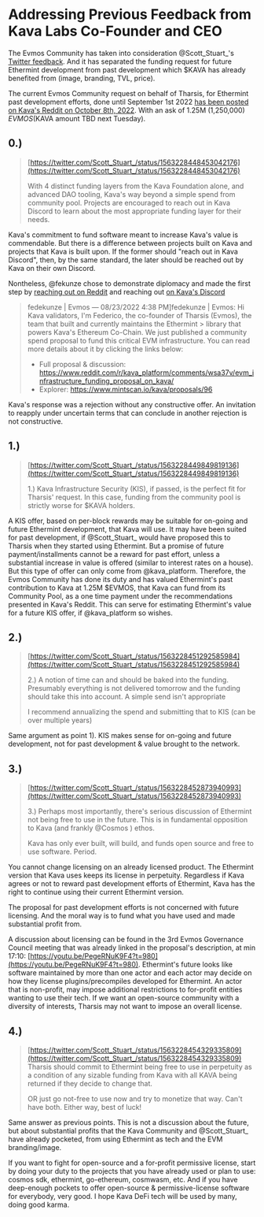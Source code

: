 # Addressing Previous Feedback from Kava Labs Co-Founder and CEO

The Evmos Community has taken into consideration @Scott_Stuart_'s [Twitter feedback](https://twitter.com/Scott_Stuart_/status/1563228443436728321). And it has separated the funding request for future Ethermint development from past development which $KAVA has already benefited from (image, branding, TVL, price).

The current Evmos Community request on behalf of Tharsis, for Ethermint past development efforts, done until September 1st 2022 [has been posted on Kava's Reddit on October 8th, 2022](https://www.reddit.com/r/kava_platform/comments/xyxr1o/prevotelast_version_ethermint_funding_proposal/). With an ask of 1.25M (1,250,000) $EVMOS ($KAVA amount TBD next Tuesday).

## 0.)
> [https://twitter.com/Scott_Stuart_/status/1563228448453042176](https://twitter.com/Scott_Stuart_/status/1563228448453042176)
>
> With 4 distinct funding layers from the Kava Foundation alone, and advanced DAO tooling, Kava's way beyond a simple spend from community pool. 
> Projects are encouraged to reach out in Kava Discord to learn about the most appropriate funding layer for their needs.

Kava's commitment to fund software meant to increase Kava's value is commendable. But there is a difference between projects built on Kava and projects that Kava is built upon. If the former should "reach out in Kava Discord", then, by the same standard, the later should be reached out by Kava on their own Discord.

Nontheless, @fekunze chose to demonstrate diplomacy and made the first step by [reaching out on Reddit](https://www.reddit.com/r/kava_platform/comments/wsa37v/evm_infrastructure_funding_proposal_on_kava/) and reaching out [on Kava's Discord](https://discord.com/channels/704389840614981673/704390145373372526/1011630510369427597) 

> fedekunze | Evmos — 08/23/2022
> 4:38 PM]fedekunze | Evmos: Hi Kava validators, I'm Federico, the co-founder of Tharsis (Evmos), the team that built and currently maintains the Ethermint > library that powers Kava's Ethereum Co-Chain. We just published a community spend proposal to fund this critical EVM infrastructure. You can read more details about it by clicking the links below:
> - Full proposal & discussion: https://www.reddit.com/r/kava_platform/comments/wsa37v/evm_infrastructure_funding_proposal_on_kava/
> - Explorer: https://www.mintscan.io/kava/proposals/96

Kava's response was a rejection without any constructive offer. An invitation to reapply under uncertain terms that can conclude in another rejection is not constructive.

## 1.)
> [https://twitter.com/Scott_Stuart_/status/1563228449849819136](https://twitter.com/Scott_Stuart_/status/1563228449849819136)
>
> 1.) Kava Infrastructure Security (KIS), if passed, is the perfect fit for Tharsis' request. In this case, funding from the community pool is strictly worse for $KAVA holders.

A KIS offer, based on per-block rewards may be suitable for on-going and future Ethermint development, that Kava will use. It may have been suited for past development, if @Scott_Stuart_ would have proposed this to Tharsis when they started using Ethermint. But a promise of future payment/installments cannot be a reward for past effort, unless a substantial increase in value is offered (similar to interest rates on a house). But this type of offer can only come from @kava_platform.
Therefore, the Evmos Community has done its duty and has valued Ethermint's past contribution to Kava at 1.25M $EVMOS, that Kava can fund from its Community Pool, as a one time payment under the recommendations presented in Kava's Reddit. This can serve for estimating Ethermint's value for a future KIS offer, if @kava_platform so wishes.

## 2.)
> [https://twitter.com/Scott_Stuart_/status/1563228451292585984](https://twitter.com/Scott_Stuart_/status/1563228451292585984)
>
> 2.) A notion of time can and should be baked into the funding. Presumably everything is not delivered tomorrow and the funding should take this into account. A simple send isn't appropriate
> 
> I recommend annualizing the spend and submitting that to KIS (can be over multiple years)

Same argument as point 1). KIS makes sense for on-going and future development, not for past development & value brought to the network.

## 3.)
> [https://twitter.com/Scott_Stuart_/status/1563228452873940993](https://twitter.com/Scott_Stuart_/status/1563228452873940993)
>
> 3.) Perhaps most importantly, there's serious discussion of Ethermint not being free to use in the future. This is in fundamental opposition to Kava (and frankly 
> @Cosmos
> ) ethos.
> 
> Kava has only ever built, will build, and funds open source and free to use software. Period.


You cannot change licensing on an already licensed product. The Ethermint version that Kava uses keeps its license in perpetuity. Regardless if Kava agrees or not to reward past development efforts of Ethermint, Kava has the right to continue using their current Ethermint version. 

The proposal for past development efforts is not concerned with future licensing. And the moral way is to fund what you have used and made substantial profit from.

A discussion about licensing can be found in the 3rd Evmos Governance Council meeting that was already linked in the proposal's description, at min 17:10: [https://youtu.be/PegeRNuK9F4?t=980](https://youtu.be/PegeRNuK9F4?t=980). Ethermint's future looks like software maintained by more than one actor and each actor may decide on how they license plugins/precompiles developed for Ethermint.
An actor that is non-profit, may impose additional restrictions to for-profit entities wanting to use their tech. If we want an open-source community with a diversity of interests, Tharsis may not want to impose an overall license.

## 4.)
> [https://twitter.com/Scott_Stuart_/status/1563228454329335809](https://twitter.com/Scott_Stuart_/status/1563228454329335809)
> Tharsis should commit to Ethermint being free to use in perpetuity as a condition of any sizable funding from Kava with all KAVA being returned if they decide to change that.
> 
> OR just go not-free to use now and try to monetize that way. Can't have both. Either way, best of luck!

Same answer as previous points. This is not a discussion about the future, but about substantial profits that the Kava Community and @Scott_Stuart_ have already pocketed, from using Ethermint as tech and the EVM branding/image.

If you want to fight for open-source and a for-profit permissive license, start by doing your duty to the projects that you have already used or plan to use: cosmos sdk, ethermint, go-ethereum, cosmwasm, etc. And if you have deep-enough pockets to offer open-source & permissive-license software for everybody, very good. I hope Kava DeFi tech will be used by many, doing good karma.


